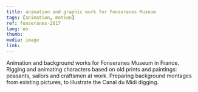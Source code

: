 ```yaml
---
title: animation and graphic work for Fonseranes Museum
tags: [animation, motion]
ref: fonseranes-2017
lang: en
thumb: 
media: image
link: 
---
```


Animation and background works for Fonseranes Museum in France. Rigging and animating characters based on old prints and paintings: peasants, sailors and craftsmen at work. Preparing background montages from existing pictures, to illustrate the Canal du Midi digging.